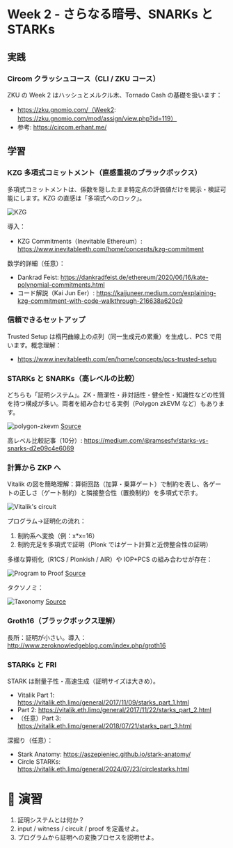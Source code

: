  # Week 2 - さらなる暗号、SNARKs と STARKs
 
 ## 実践
 
 ### Circom クラッシュコース（CLI / ZKU コース）
 
 ZKU の Week 2 はハッシュとメルクル木、Tornado Cash の基礎を扱います：
 - https://zku.gnomio.com/（Week2: https://zku.gnomio.com/mod/assign/view.php?id=119）
 - 参考: https://circom.erhant.me/
 
 ## 学習
 
 ### KZG 多項式コミットメント（直感重視のブラックボックス）
 
 多項式コミットメントは、係数を隠したまま特定点の評価値だけを開示・検証可能にします。KZG の直感は「多項式へのロック」。
 
 ![KZG](./assets/polynomial-commitments-1.jpeg)
 
 導入：
 - KZG Commitments（Inevitable Ethereum）: https://www.inevitableeth.com/home/concepts/kzg-commitment
 
 数学的詳細（任意）：
 - Dankrad Feist: https://dankradfeist.de/ethereum/2020/06/16/kate-polynomial-commitments.html
 - コード解説（Kai Jun Eer）: https://kaijuneer.medium.com/explaining-kzg-commitment-with-code-walkthrough-216638a620c9
 
 ### 信頼できるセットアップ
 
 Trusted Setup は楕円曲線上の点列（同一生成元の累乗）を生成し、PCS で用います。概念理解：
 - https://www.inevitableeth.com/en/home/concepts/pcs-trusted-setup
 
 ### STARKs と SNARKs（高レベルの比較）
 
 どちらも「証明システム」。ZK・簡潔性・非対話性・健全性・知識性などの性質を持つ構成が多い。両者を組み合わせる実例（Polygon zkEVM など）もあります。
 
 ![polygon-zkevm](./assets/polygon-zkevm.png)
 [Source](https://docs.polygon.technology/zkEVM/architecture/)
 
 高レベル比較記事（10分）: https://medium.com/@ramsesfv/starks-vs-snarks-d2e09c4e6069
 
 ### 計算から ZKP へ
 
 Vitalik の図を簡略理解：算術回路（加算・乗算ゲート）で制約を表し、各ゲートの正しさ（ゲート制約）と隣接整合性（置換制約）を多項式で示す。
 
 ![Vitalik's circuit](./assets/vitalik-circuit.png)
 
 プログラム→証明化の流れ：
 1. 制約系へ変換（例：x*x=16）
 2. 制約充足を多項式で証明（Plonk ではゲート計算と近傍整合性の証明）
 
 多様な算術化（R1CS / Plonkish / AIR）や IOP+PCS の組み合わせが存在：
 
 ![Program to Proof](./assets/program-to-proof.png)
 [Source](https://rdi.berkeley.edu/zk-learning/assets/lecture14.pdf)
 
 タクソノミ：
 
 ![Taxonomy](./assets/taxonomy.png)
 [Source](https://people.cs.georgetown.edu/jthaler/ProofsArgsAndZK.pdf)
 
 ### Groth16（ブラックボックス理解）
 
 長所：証明が小さい。導入： http://www.zeroknowledgeblog.com/index.php/groth16
 
 ### STARKs と FRI
 
 STARK は耐量子性・高速生成（証明サイズは大きめ）。
 - Vitalik Part 1: https://vitalik.eth.limo/general/2017/11/09/starks_part_1.html
 - Part 2: https://vitalik.eth.limo/general/2017/11/22/starks_part_2.html
 - （任意）Part 3: https://vitalik.eth.limo/general/2018/07/21/starks_part_3.html
 
 深掘り（任意）：
 - Stark Anatomy: https://aszepieniec.github.io/stark-anatomy/
 - Circle STARKs: https://vitalik.eth.limo/general/2024/07/23/circlestarks.html
 
 # 💪 演習
 
 1. 証明システムとは何か？
 2. input / witness / circuit / proof を定義せよ。
 3. プログラムから証明への変換プロセスを説明せよ。
 
